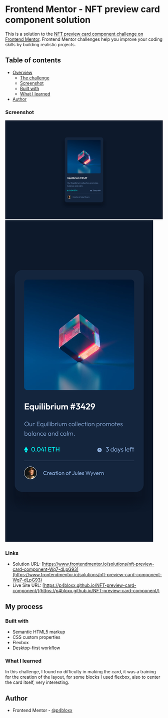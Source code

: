 # Frontend Mentor - NFT preview card component solution

This is a solution to the [NFT preview card component challenge on Frontend Mentor](https://www.frontendmentor.io/challenges/nft-preview-card-component-SbdUL_w0U). Frontend Mentor challenges help you improve your coding skills by building realistic projects.

## Table of contents

- [Overview](#overview)
  - [The challenge](#the-challenge)
  - [Screenshot](#screenshot)
  - [Built with](#built-with)
  - [What I learned](#what-i-learned)
- [Author](#author)

### Screenshot

![](screenshots/Desktop%20version.png)
![](screenshots/Mobile%20version.png)

### Links

- Solution URL: [https://www.frontendmentor.io/solutions/nft-preview-card-component-Wq7-dLpG93](https://www.frontendmentor.io/solutions/nft-preview-card-component-Wq7-dLpG93)
- Live Site URL: [https://p4bloxx.github.io/NFT-preview-card-component/](https://p4bloxx.github.io/NFT-preview-card-component/)

## My process

### Built with

- Semantic HTML5 markup
- CSS custom properties
- Flexbox
- Desktop-first workflow

### What I learned

In this challenge, I found no difficulty in making the card, it was a training for the creation of the layout, for some blocks I used flexbox, also to center the card itself, very interesting.

## Author

- Frontend Mentor - [@p4bloxx](https://www.frontendmentor.io/profile/p4bloxx)
